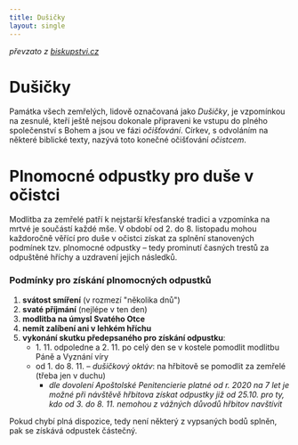 ```yaml
---
title: Dušičky
layout: single
---
```

*převzato z [biskupstvi.cz](https://www.biskupstvi.cz/2022-10-26-plnomocne-odpustky-pro-duse-v-ocistci)*

# Dušičky

Památka všech zemřelých, lidově označovaná jako *Dušičky*, je vzpomínkou na zesnulé, kteří ještě nejsou dokonale připraveni ke vstupu do plného společenství s Bohem a jsou ve fázi *očišťování*. Církev, s odvoláním na některé biblické texty, nazývá toto konečné očišťování *očistcem*.

# Plnomocné odpustky pro duše v očistci

Modlitba za zemřelé patří k nejstarší křesťanské tradici a vzpomínka na mrtvé je součástí každé mše. V období od 2. do 8. listopadu mohou každoročně věřící pro duše v očistci získat za splnění stanovených podmínek tzv. plnomocné odpustky – tedy prominutí časných trestů za odpuštěné hříchy a uzdravení jejich následků.

### Podmínky pro získání plnomocných odpustků

1. **svátost smíření** (v rozmezí "několika dnů")
2. **svaté příjmání** (nejlépe v ten den)
3. **modlitba na úmysl Svatého Otce**
4. **nemít zalíbení ani v lehkém hříchu**
5. **vykonání skutku předepsaného pro získání odpustku**:
    - 1\. 11. odpoledne a 2. 11. po celý den se v kostele pomodlit modlitbu Páně a Vyznání víry
    - od 1. do 8. 11. – *dušičkový oktáv*: na hřbitově se pomodlit za zemřelé (třeba jen v duchu)
        - *dle dovolení Apoštolské Penitencierie platné od r. 2020 na 7 let je možné při návštěvě hřbitova získat odpustky již od 25.10. pro ty, kdo od 3. do 8. 11. nemohou z vážných důvodů hřbitov navštívit*

Pokud chybí plná dispozice, tedy není některý z vypsaných bodů splněn, pak se získává odpustek částečný.